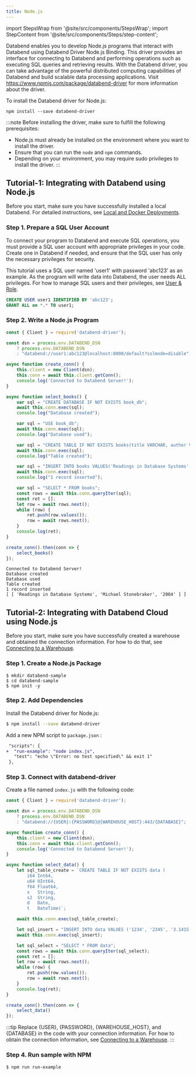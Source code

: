 ```yaml
---
title: Node.js
---
```


import StepsWrap from '@site/src/components/StepsWrap';
import StepContent from '@site/src/components/Steps/step-content';

Databend enables you to develop Node.js programs that interact with Databend using Databend Driver Node.js Binding. This driver provides an interface for connecting to Databend and performing operations such as executing SQL queries and retrieving results. With the Databend driver, you can take advantage of the powerful distributed computing capabilities of Databend and build scalable data processing applications. Visit https://www.npmjs.com/package/databend-driver for more information about the driver.

To install the Databend driver for Node.js:

```shell
npm install --save databend-driver
```

:::note
Before installing the driver, make sure to fulfill the following prerequisites:

- Node.js must already be installed on the environment where you want to install the driver.
- Ensure that you can run the `node` and `npm` commands.
- Depending on your environment, you may require sudo privileges to install the driver.
:::

## Tutorial-1: Integrating with Databend using Node.js

Before you start, make sure you have successfully installed a local Databend. For detailed instructions, see [Local and Docker Deployments](../10-deploy/05-deploying-local.md).

### Step 1. Prepare a SQL User Account

To connect your program to Databend and execute SQL operations, you must provide a SQL user account with appropriate privileges in your code. Create one in Databend if needed, and ensure that the SQL user has only the necessary privileges for security.

This tutorial uses a SQL user named 'user1' with password 'abc123' as an example. As the program will write data into Databend, the user needs ALL privileges. For how to manage SQL users and their privileges, see [User & Role](/sql/sql-commands/ddl/user/).

```sql
CREATE USER user1 IDENTIFIED BY 'abc123';
GRANT ALL on *.* TO user1;
```

### Step 2. Write a Node.js Program

<StepsWrap>

<StepContent number="1" title="Copy and paste the following code to a file named databend.js:">

```js title='databend.js'
const { Client } = require('databend-driver');

const dsn = process.env.DATABEND_DSN
    ? process.env.DATABEND_DSN
    : "databend://user1:abc123@localhost:8000/default?sslmode=disable";

async function create_conn() {
    this.client = new Client(dsn);
    this.conn = await this.client.getConn();
    console.log('Connected to Databend Server!');
}

async function select_books() {
    var sql = "CREATE DATABASE IF NOT EXISTS book_db";
    await this.conn.exec(sql);
    console.log("Database created");

    var sql = "USE book_db";
    await this.conn.exec(sql);
    console.log("Database used");

    var sql = "CREATE TABLE IF NOT EXISTS books(title VARCHAR, author VARCHAR, date VARCHAR)";
    await this.conn.exec(sql);
    console.log("Table created");

    var sql = "INSERT INTO books VALUES('Readings in Database Systems', 'Michael Stonebraker', '2004')";
    await this.conn.exec(sql);
    console.log("1 record inserted");

    var sql = "SELECT * FROM books";
    const rows = await this.conn.queryIter(sql);
    const ret = [];
    let row = await rows.next();
    while (row) {
        ret.push(row.values());
        row = await rows.next();
    }
    console.log(ret);
}

create_conn().then(conn => {
    select_books()
});
```

</StepContent>

<StepContent number="2" title="Run node databend.js">

```text
Connected to Databend Server!
Database created
Database used
Table created
1 record inserted
[ [ 'Readings in Database Systems', 'Michael Stonebraker', '2004' ] ]
```

</StepContent>

</StepsWrap>

## Tutorial-2: Integrating with Databend Cloud using Node.js

Before you start, make sure you have successfully created a warehouse and obtained the connection information. For how
to do that, see [Connecting to a Warehouse](/cloud/using-databend-cloud/warehouses#connecting).

### Step 1. Create a Node.js Package

```shell
$ mkdir databend-sample
$ cd databend-sample
$ npm init -y
```

### Step 2. Add Dependencies

Install the Databend driver for Node.js:

```bash
$ npm install --save databend-driver
```

Add a new NPM script to `package.json` :

```diff
 "scripts": {
+  "run-example": "node index.js",
   "test": "echo \"Error: no test specified\" && exit 1"
 },
```

### Step 3. Connect with databend-driver

Create a file named `index.js` with the following code:

```javascript
const { Client } = require('databend-driver');

const dsn = process.env.DATABEND_DSN
    ? process.env.DATABEND_DSN
    : "databend://{USER}:{PASSWORD}@{WAREHOUSE_HOST}:443/{DATABASE}";

async function create_conn() {
    this.client = new Client(dsn);
    this.conn = await this.client.getConn();
    console.log('Connected to Databend Server!');
}

async function select_data() {
    let sql_table_create = `CREATE TABLE IF NOT EXISTS data (
		i64 Int64,
		u64 UInt64,
		f64 Float64,
		s   String,
		s2  String,
		d   Date,
		t   DateTime)`;

    await this.conn.exec(sql_table_create);

    let sql_insert = "INSERT INTO data VALUES ('1234', '2345', '3.1415', 'test', 'test2', '2021-01-01', '2021-01-01 00:00:00');";
    await this.conn.exec(sql_insert);

    let sql_select = "SELECT * FROM data";
    const rows = await this.conn.queryIter(sql_select);
    const ret = [];
    let row = await rows.next();
    while (row) {
        ret.push(row.values());
        row = await rows.next();
    }
    console.log(ret);
}

create_conn().then(conn => {
    select_data()
});
```

:::tip
Replace {USER}, {PASSWORD}, {WAREHOUSE_HOST}, and {DATABASE} in the code with your connection information. For how to
obtain the connection information,
see [Connecting to a Warehouse](/cloud/using-databend-cloud/warehouses#connecting).
:::

### Step 4. Run sample with NPM

```shell
$ npm run run-example
```